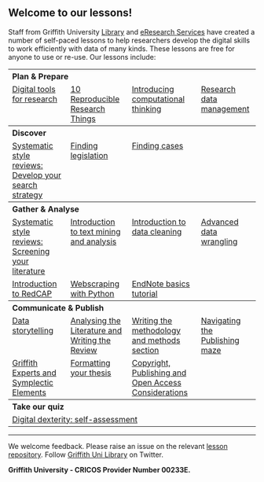 <HTML>
<head> </head>
<body>

<h2>Welcome to our lessons!</h2>

<p>Staff from Griffith University <a href="https://www.griffith.edu.au/library">Library</a> and <a href="https://www.griffith.edu.au/eresearch-services">eResearch Services</a> have created a number of self-paced lessons to help researchers develop the digital skills to work efficiently with data of many kinds. These lessons are free for anyone to use or re-use. Our lessons include:</p>
  
<table>
  <tr>
    <th colspan="4" align="left">Plan & Prepare</th>
  </tr>
  <tr>
    <td valign="top" align="left"><a href="https://griffithunilibrary.github.io/digital-tools/">Digital tools for research</a></td>
    <td valign="top" align="left"><a href="https://guereslib.github.io/ten-reproducible-research-things/">10 Reproducible Research Things</a></td>
    <td valign="top" align="left"><a href="https://griffithunilibrary.github.io/intro-computational-thinking/">Introducing computational thinking</a></td>
    <td valign="top" align="left"><a href="https://griffithunilibrary.github.io/research-data-management/">Research data management</a></td>   
  </tr>

  <tr>
    <th colspan="4" align="left">Discover</th>
  </tr>
  <tr> 
    <td valign="top" align="left"><a href="https://griffithunilibrary.github.io/SSR-Develop-your-search-strategy/">Systematic style reviews: Develop your search strategy</a></td>
    <td valign="top" align="left"><a href="https://griffithunilibrary.github.io/finding-legislation/#/">Finding legislation</a></td>
    <td valign="top" align="left"><a href="https://griffithunilibrary.github.io/finding-cases/#/">Finding cases</a></td>
    <td> </td>
  </tr>
  <tr>
  <th colspan="4" align="left">Gather & Analyse</th>  
  </tr>
  <tr>
    <td valign="top" align="left"><a href="https://griffithunilibrary.github.io/systematic-review-screening/">Systematic style reviews: Screening your literature</a></td>
    <td valign="top" align="left"><a href="https://griffithunilibrary.github.io/intro-text-mining-analysis/">Introduction to text mining and analysis</a></td>
    <td valign="top" align="left"><a href="https://griffithunilibrary.github.io/data-cleaning-intro/">Introduction to data cleaning</a></td>
    <td valign="top" align="left"><a href="https://griffithunilibrary.github.io/advanced-data-wrangle-2/">Advanced data wrangling</a></td>
  </tr>
  
  <tr>
     <td valign="top" align="left"><a href="https://griffithunilibrary.github.io/redcap-intro/">Introduction to RedCAP</a></td>
     <td valign="top" align="left"><a href="https://gu-eresearch.github.io/web_scraping_workshop/">Webscraping with Python</a></td>
    <td valign="top" align="left"><a href="https://griffithunilibrary.github.io/EndNote-Basics-Tutorial/">EndNote basics tutorial</a></td>
  </tr>
  <tr>
  <th colspan="4" align="left">Communicate & Publish</th>  
  </tr>
  <tr>
    <td valign="top" align="left"><a href="https://griffithunilibrary.github.io/data-storytelling/">Data storytelling</a></td>
    <td valign="top" align="left"><a href="https://griffithunilibrary.github.io/Analysing-the-Literature-and-Writing-the-Review/">Analysing the Literature and Writing the Review</a></td>
    <td valign="top" align="left"><a href="https://griffithunilibrary.github.io/writing-methodology-methods/">Writing the methodology and methods section</a></td>
    <td valign="top" align="left"><a href="https://griffithunilibrary.github.io/publishing-maze/">Navigating the Publishing maze</a></td>
  </tr> 
   <tr>
    <td valign="top" align="left"><a href="https://griffithunilibrary.github.io/Griffith-Experts-and-Symplectic-Elements/">Griffith Experts and Symplectic Elements</a></td>
    <td valign="top" align="left"><a href="https://griffithunilibrary.github.io/formatting-your-thesis/">Formatting your thesis</a></td>
    <td valign="top" align="left"><a href="https://griffithunilibrary.github.io/copyright-publishing/">Copyright, Publishing and Open Access Considerations</a></td>
  </tr> 
  <tr>
  <th colspan="4" align="left">Take our quiz</th>  
  </tr>
  <tr>
   <td colspan="4" valign="top" align="left"><a href="https://griffithunilibrary.github.io/digital-dexterity//">Digital dexterity: self-assessment</a></td>
  </tr>
</table>

<hr>

<p>We welcome feedback. Please raise an issue on the relevant <a href="https://github.com/orgs/GriffithUniLibrary/repositories">lesson repository</a>. Follow <a href="https://twitter.com/GriffithLibrary">Griffith Uni Library</a> on Twitter.</p>

<strong>Griffith University - CRICOS Provider Number 00233E.</strong>

</body>
</HTML>
